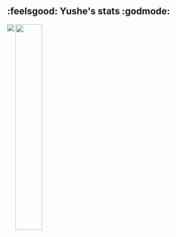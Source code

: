 ## :feelsgood: Yushe's stats :godmode:
<img align="left" src="https://github-readme-stats.vercel.app/api?username=Yushe&show_icons=true&theme=merko">
<img align="left" width="35%" src="https://github-readme-stats.vercel.app/api/top-langs/?username=Yushe&layout=compact">
